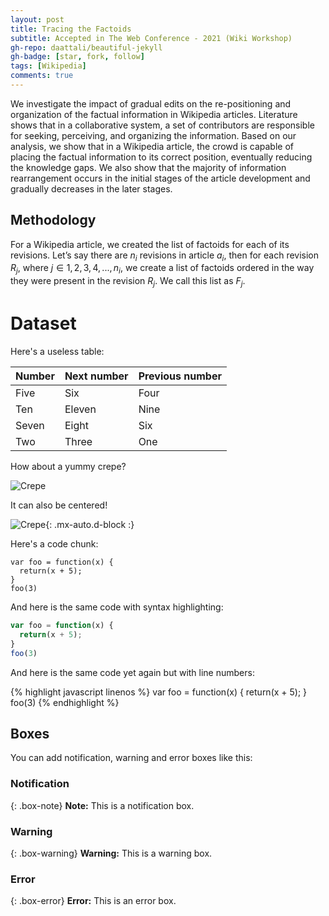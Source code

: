 ```yaml
---
layout: post
title: Tracing the Factoids
subtitle: Accepted in The Web Conference - 2021 (Wiki Workshop)
gh-repo: daattali/beautiful-jekyll
gh-badge: [star, fork, follow]
tags: [Wikipedia]
comments: true
---
```


We investigate the impact of gradual edits on the re-positioning and organization of the factual information in Wikipedia articles. Literature shows that in a collaborative system, a set of contributors are responsible for seeking, perceiving, and organizing the information. Based on our analysis, we show that in a Wikipedia article, the crowd is capable of placing the factual information to its correct position, eventually reducing the knowledge gaps. We also show that the majority of information rearrangement occurs in the initial stages of the article development and gradually decreases in the later stages.



## Methodology
For a Wikipedia article, we created the list of factoids for each of its revisions. Let’s say there are $n_i$ revisions in article $a_i$, then for each revision $R_j$, where $j ∈ {1, 2, 3, 4, ...,n_i }$, we create a list of factoids ordered in the way they were present in the revision $R_j$. We call this list as $F_j$.
# Dataset

Here's a useless table:

| Number | Next number | Previous number |
| :------ |:--- | :--- |
| Five | Six | Four |
| Ten | Eleven | Nine |
| Seven | Eight | Six |
| Two | Three | One |


How about a yummy crepe?

![Crepe](https://s3-media3.fl.yelpcdn.com/bphoto/cQ1Yoa75m2yUFFbY2xwuqw/348s.jpg)

It can also be centered!

![Crepe](https://s3-media3.fl.yelpcdn.com/bphoto/cQ1Yoa75m2yUFFbY2xwuqw/348s.jpg){: .mx-auto.d-block :}

Here's a code chunk:

~~~
var foo = function(x) {
  return(x + 5);
}
foo(3)
~~~

And here is the same code with syntax highlighting:

```javascript
var foo = function(x) {
  return(x + 5);
}
foo(3)
```

And here is the same code yet again but with line numbers:

{% highlight javascript linenos %}
var foo = function(x) {
  return(x + 5);
}
foo(3)
{% endhighlight %}

## Boxes
You can add notification, warning and error boxes like this:

### Notification

{: .box-note}
**Note:** This is a notification box.

### Warning

{: .box-warning}
**Warning:** This is a warning box.

### Error

{: .box-error}
**Error:** This is an error box.
